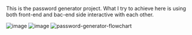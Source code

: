 This is the password generator project. What I try to achieve here is using both front-end and bac-end side interactive with each other.

![image](https://user-images.githubusercontent.com/73940626/182702677-c93e27c6-4d12-4c39-bfd1-a0185cf2baf1.png)
![image](https://user-images.githubusercontent.com/73940626/182702738-60c692fa-728a-43ce-be48-1121d97f3a25.png)
![password-generator-flowchart](https://user-images.githubusercontent.com/73940626/182702250-b5f36297-c10f-4da9-b87b-78427bd2f071.png)
